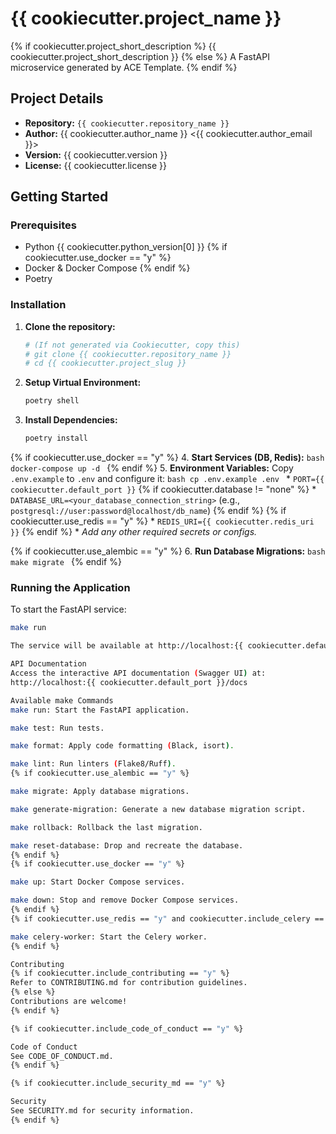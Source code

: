 # {{ cookiecutter.project_name }}

{% if cookiecutter.project_short_description %}
{{ cookiecutter.project_short_description }}
{% else %}
A FastAPI microservice generated by ACE Template.
{% endif %}

## Project Details

* **Repository:** `{{ cookiecutter.repository_name }}`
* **Author:** {{ cookiecutter.author_name }} <{{ cookiecutter.author_email }}>
* **Version:** {{ cookiecutter.version }}
* **License:** {{ cookiecutter.license }}

## Getting Started

### Prerequisites

* Python {{ cookiecutter.python_version[0] }}
{% if cookiecutter.use_docker == "y" %}
* Docker & Docker Compose
{% endif %}
* Poetry

### Installation

1.  **Clone the repository:**
    ```bash
    # (If not generated via Cookiecutter, copy this)
    # git clone {{ cookiecutter.repository_name }}
    # cd {{ cookiecutter.project_slug }}
    ```
2.  **Setup Virtual Environment:**
    ```bash
    poetry shell
    ```
3.  **Install Dependencies:**
    ```bash
    poetry install
    ```
{% if cookiecutter.use_docker == "y" %}
4.  **Start Services (DB, Redis):**
    ```bash
    docker-compose up -d
    ```
{% endif %}
5.  **Environment Variables:** Copy `.env.example` to `.env` and configure it:
    ```bash
    cp .env.example .env
    ```
    * `PORT={{ cookiecutter.default_port }}`
    {% if cookiecutter.database != "none" %}
    * `DATABASE_URL=<your_database_connection_string>` (e.g., `postgresql://user:password@localhost/db_name`)
    {% endif %}
    {% if cookiecutter.use_redis == "y" %}
    * `REDIS_URI={{ cookiecutter.redis_uri }}`
    {% endif %}
    * *Add any other required secrets or configs.*

{% if cookiecutter.use_alembic == "y" %}
6.  **Run Database Migrations:**
    ```bash
    make migrate
    ```
{% endif %}

### Running the Application

To start the FastAPI service:

```bash
make run

The service will be available at http://localhost:{{ cookiecutter.default_port }}.

API Documentation
Access the interactive API documentation (Swagger UI) at:
http://localhost:{{ cookiecutter.default_port }}/docs

Available make Commands
make run: Start the FastAPI application.

make test: Run tests.

make format: Apply code formatting (Black, isort).

make lint: Run linters (Flake8/Ruff).
{% if cookiecutter.use_alembic == "y" %}

make migrate: Apply database migrations.

make generate-migration: Generate a new database migration script.

make rollback: Rollback the last migration.

make reset-database: Drop and recreate the database.
{% endif %}
{% if cookiecutter.use_docker == "y" %}

make up: Start Docker Compose services.

make down: Stop and remove Docker Compose services.
{% endif %}
{% if cookiecutter.use_redis == "y" and cookiecutter.include_celery == "y" %}

make celery-worker: Start the Celery worker.
{% endif %}

Contributing
{% if cookiecutter.include_contributing == "y" %}
Refer to CONTRIBUTING.md for contribution guidelines.
{% else %}
Contributions are welcome!
{% endif %}

{% if cookiecutter.include_code_of_conduct == "y" %}

Code of Conduct
See CODE_OF_CONDUCT.md.
{% endif %}

{% if cookiecutter.include_security_md == "y" %}

Security
See SECURITY.md for security information.
{% endif %}







